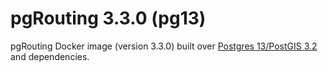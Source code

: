 # pgRouting 3.3.0 (pg13)

pgRouting Docker image (version 3.3.0) built over [Postgres 13/PostGIS 3.2](https://hub.docker.com/r/postgis/postgis/tags?page=1&name=13-3.2) and dependencies.
